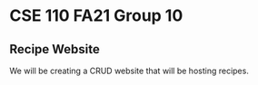 # CSE 110 FA21 Group 10

## Recipe Website
We will be creating a CRUD website that will be hosting recipes.
